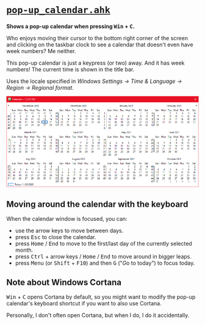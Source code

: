 # [`pop-up_calendar.ahk`](./pop-up_calendar.ahk)

**Shows a pop-up calendar when pressing <kbd>Win</kbd> + <kbd>C</kbd>.**

Who enjoys moving their cursor
to the bottom right corner of the screen
and clicking on the taskbar clock
to see a calendar that doesn't even have week numbers?
Me neither.

This pop-up calendar is just a keypress (or two) away.
And it has week numbers!
The current time is shown in the title bar.

Uses the locale specified in
_Windows Settings &rarr; Time & Language &rarr; Region &rarr; Regional format_.

![Screenshot of the pop-up calendar.](./screenshot.png)

## Moving around the calendar with the keyboard

When the calendar window is focused,
you can:

- use the arrow keys to move between days.
- press <kbd>Esc</kbd> to close the calendar.
- press <kbd>Home</kbd> / <kbd>End</kbd>
  to move to the first/last day
  of the currently selected month.
- press <kbd>Ctrl</kbd> + arrow keys / <kbd>Home</kbd> / <kbd>End</kbd>
  to move around in bigger leaps.
- press <kbd>Menu</kbd> (or <kbd>Shift</kbd> + <kbd>F10</kbd>)
  and then <kbd>G</kbd> ("*G*o to today")
  to focus today.

## Note about Windows Cortana

<kbd>Win</kbd> + <kbd>C</kbd> opens Cortana by default,
so you might want to modify the pop-up calendar's keyboard shortcut
if you want to also use Cortana.

Personally,
I don't often open Cortana,
but when I do,
I do it accidentally.
